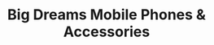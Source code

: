 ---
title: "Big Dreams Mobile Phones & Accessories"
url: /accra/big-dreams-mobile-phones-und-accessories/
shop: Handy
---